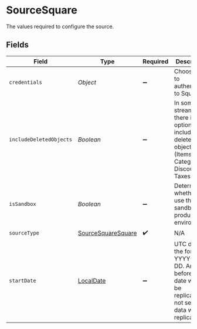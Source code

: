 # SourceSquare

The values required to configure the source.


## Fields

| Field                                                                                                                         | Type                                                                                                                          | Required                                                                                                                      | Description                                                                                                                   |
| ----------------------------------------------------------------------------------------------------------------------------- | ----------------------------------------------------------------------------------------------------------------------------- | ----------------------------------------------------------------------------------------------------------------------------- | ----------------------------------------------------------------------------------------------------------------------------- |
| `credentials`                                                                                                                 | *Object*                                                                                                                      | :heavy_minus_sign:                                                                                                            | Choose how to authenticate to Square.                                                                                         |
| `includeDeletedObjects`                                                                                                       | *Boolean*                                                                                                                     | :heavy_minus_sign:                                                                                                            | In some streams there is an option to include deleted objects (Items, Categories, Discounts, Taxes)                           |
| `isSandbox`                                                                                                                   | *Boolean*                                                                                                                     | :heavy_minus_sign:                                                                                                            | Determines whether to use the sandbox or production environment.                                                              |
| `sourceType`                                                                                                                  | [SourceSquareSquare](../../models/shared/SourceSquareSquare.md)                                                               | :heavy_check_mark:                                                                                                            | N/A                                                                                                                           |
| `startDate`                                                                                                                   | [LocalDate](https://docs.oracle.com/javase/8/docs/api/java/time/LocalDate.html)                                               | :heavy_minus_sign:                                                                                                            | UTC date in the format YYYY-MM-DD. Any data before this date will not be replicated. If not set, all data will be replicated. |